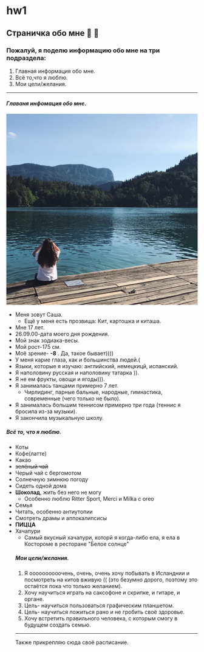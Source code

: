 # hw1
## Страничка обо мне :hatched_chick: :sparkling_heart:
### Пожалуй, я поделю информацию обо мне на три подраздела:
1.  Главная информация обо мне.
2.  Всё то,что я люблю.
3.  Мои цели/желания.
 _____________________________________________________________________
 #### _Главаня инфомация обо мне_.
![](https://github.com/sashakit/hw1/blob/master/SjbpYWy2rPQ.jpg)
 * Меня зовут Саша.
   * Ещё у меня есть прозвища: Кит, картошка и киташа.
* Мне 17 лет.
* 26.09.00-дата моего дня рождения.
* Мой знак зодиака-весы.
* Мой рост-175 см.
* Моё зрение- **-8** . Да, такое бывает))))
* У меня карие глаза, как и большинства людей.(
* Языки, которые я изучаю: английский, немецкицй, испанский.
* Я наполовину русская и наполовину татарка )).
* Я не ем фрукты, овощи и ягоды))).
* Я занималась танцами примерно 7 лет.
  * Чирлидинг, парные бальные, народные, гимнастика, современные (чего только не было).
* Я занималась большим теннисом примерно три года (теннис я бросила из-за музыки).
* Я закончила музыкальную школу.
##### _Всё то, что я люблю_.
* Коты 
* Кофе(латте)
* Какао
* ~~зелёный чай~~
* Черый чай с бергомотом
* Солнечную зимнюю погоду
* Сидеть одной дома
* **Шоколад**, жить без него не могу
  * Особенно люблю Ritter Sport, Merci и Milka с oreo
* Семья
* Читать, особенно антиутопии
* Смотреть драмы и аппокалипсисы
* **ПИЦЦА**
* Хачапури
  * Самый вкусный хачапури, которй я когда-либо ела, я ела в Костороме в ресторане "Белое солнце"
  ##### _Мои цели/желания_.
  1. Я оооооооооочень, очень, очень хочу побывать в Исланднии и посмотреть на китов вживую (( (это безумно дорого, поэтому это остаётся пока что только желанием).
  2. Хочу научиться играть на саксофоне и скрипке, и гитаре, и органе.
   3. Цель- научиться пользоваться графическим планшетом.
   4. Цель- научиться ложиться рано и не гробить своё здоровье.
   5. Хочу встретить правильного человека, с которым смогу в будущем создать семью.
   ___________________________________________________________________________________________
   Также прикрепляю сюда своё расписание.
